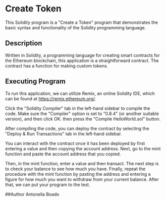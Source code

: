 # Create Token
This Solidity program is a "Create a Token" program that demonstrates the basic syntax and functionality of the Solidity programming language. 

## Description
Written in Solidity, a programming language for creating smart contracts for the Ethereum blockchain, this application is a straightforward contract. 
The contract has a function for making custom tokens.

## Executing Program
To run this application, we can utilize Remix, an online Solidity IDE, which can be found at https://remix.ethereum.org/.

Click the "Solidity Compiler" tab in the left-hand sidebar to compile the code. Make sure the "Compiler" option is set to "0.8.4" (or another suitable version), and then click OK. then press the "Compile HelloWorld.sol" button.

After compiling the code, you can deploy the contract by selecting the "Deploy & Run Transactions" tab in the left-hand sidebar. 

You can interact with the contract once it has been deployed by first entering a value and then copying the account address. Next, go to the mint function and paste the account address that you copied.

Then, in the mint function, enter a value and then transact. The next step is to check your balance to see how much you have. Finally, repeat the procedure with the mint function by pasting the address and entering a figure for how much you want to withdraw from your current balance. After that, we can put your program to the test. 

##Author
Antonella Boado

